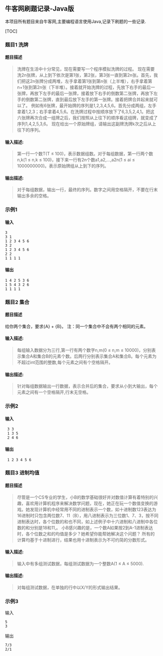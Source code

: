 ## 牛客网刷题记录-Java版

本项目所有题目来自牛客网,主要编程语言使用Java,记录下刷题的一些记录.

[TOC]

### 题目1 洗牌
#### 题目描述

>洗牌在生活中十分常见，现在需要写一个程序模拟洗牌的过程。 现在需要洗2n张牌，从上到下依次是第1张，第2张，第3张一直到第2n张。首先，我们把这2n张牌分成两堆，左手拿着第1张到第n张（上半堆），右手拿着第n+1张到第2n张（下半堆）。接着就开始洗牌的过程，先放下右手的最后一张牌，再放下左手的最后一张牌，接着放下右手的倒数第二张牌，再放下左手的倒数第二张牌，直到最后放下左手的第一张牌。接着把牌合并起来就可以了。 例如有6张牌，最开始牌的序列是1,2,3,4,5,6。首先分成两组，左手拿着1,2,3；右手拿着4,5,6。在洗牌过程中按顺序放下了6,3,5,2,4,1。把这六张牌再次合成一组牌之后，我们按照从上往下的顺序看这组牌，就变成了序列1,4,2,5,3,6。 现在给出一个原始牌组，请输出这副牌洗牌k次之后从上往下的序列。

#### 输入描述:

>第一行一个数T(T ≤ 100)，表示数据组数。对于每组数据，第一行两个数n,k(1 ≤ n,k ≤ 100)，接下来一行有2n个数a1,a2,...,a2n(1 ≤ ai ≤ 1000000000)。表示原始牌组从上到下的序列。

#### 输出描述:

>对于每组数据，输出一行，最终的序列。数字之间用空格隔开，不要在行末输出多余的空格。

### 示例1
#### 输入
```
3
3 1
1 2 3 4 5 6
3 2
1 2 3 4 5 6
2 2
1 1 1 1
```
#### 输出
```
1 4 2 5 3 6
1 5 4 3 2 6
1 1 1 1
```

### 题目2 集合
#### 题目描述
 给你两个集合，要求{A} + {B}。 注：同一个集合中不会有两个相同的元素。
#### 输入描述:
> 每组输入数据分为三行,第一行有两个数字n,m(0 ≤ n,m ≤ 10000)，分别表示集合A和集合B的元素个数。后两行分别表示集合A和集合B。每个元素为不超过int范围的整数,每个元素之间有个空格隔开。
 
#### 输出描述:
> 针对每组数据输出一行数据，表示合并后的集合，要求从小到大输出，每个元素之间有一个空格隔开,行末无空格。
### 示例2
#### 输入
```
 3 3
 1 3 5
 2 4 6
```

#### 输出
```
 1 2 3 4 5 6
```

### 题目3 进制均值
#### 题目描述
>尽管是一个CS专业的学生，小B的数学基础很好并对数值计算有着特别的兴趣，喜欢用计算机程序来解决数学问题，现在，她正在玩一个数值变换的游戏。她发现计算机中经常用不同的进制表示一个数，如十进制数123表达为16进制时只包含两位数7、11（B），用八进制表示为三位数1、7、3，按不同进制表达时，各个位数的和也不同，如上述例子中十六进制和八进制中各位数的和分别是18和11,。 小B感兴趣的是，一个数A如果按2到A-1进制表达时，各个位数之和的均值是多少？她希望你能帮她解决这个问题？ 所有的计算均基于十进制进行，结果也用十进制表示为不可约简的分数形式。
#### 输入描述:
>输入中有多组测试数据，每组测试数据为一个整数A(1 ≤ A ≤ 5000).
#### 输出描述:
>对每组测试数据，在单独的行中以X/Y的形式输出结果。
### 示例3
输入
```
5
3
```
输出
```
7/3
2/1
```